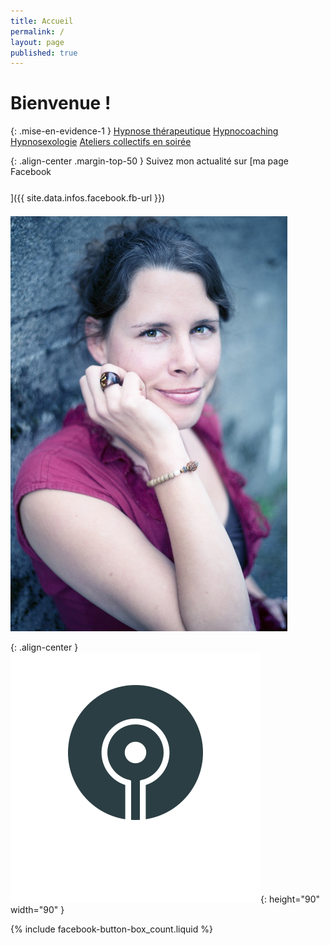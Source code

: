 ```yaml
---
title: Accueil
permalink: /
layout: page
published: true
---
```


# Bienvenue !

{: .mise-en-evidence-1 }
[Hypnose thérapeutique](https://laetitia-stucki.ch//hypnose/)
<i class="fa fa-envira" aria-hidden="true"></i>
[Hypnocoaching](https://laetitia-stucki.ch//hypnocoaching/)
<i class="fa fa-envira" aria-hidden="true"></i>
[Hypnosexologie](http://sacree-sexualite.org/hypnosexologie/)
<i class="fa fa-envira" aria-hidden="true"></i>
[Ateliers collectifs en soirée](https://laetitia-stucki.ch//atelier-collectifs/)

{: .align-center .margin-top-50 }
Suivez mon actualité sur
[ma page Facebook<br/><i style="font-size:30pt;" class="fa fa-facebook-official"></i>]({{ site.data.infos.facebook.fb-url }})

![Lætitia Stucki](./images/laetitia-stucki.jpg)

{: .align-center }
![](./images/logo-laetitia-stucki-anthracite.svg){: height="90" width="90" }

{% include facebook-button-box_count.liquid %}
